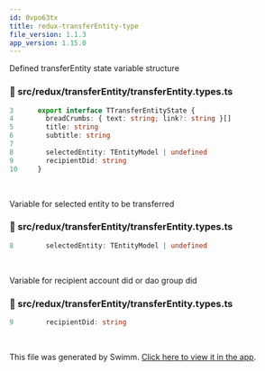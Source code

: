 ```yaml
---
id: 0vpo63tx
title: redux-transferEntity-type
file_version: 1.1.3
app_version: 1.15.0
---
```


Defined transferEntity state variable structure
<!-- NOTE-swimm-snippet: the lines below link your snippet to Swimm -->
### 📄 src/redux/transferEntity/transferEntity.types.ts
<!-- collapsed -->

```typescript
3      export interface TTransferEntityState {
4        breadCrumbs: { text: string; link?: string }[]
5        title: string
6        subtitle: string
7      
8        selectedEntity: TEntityModel | undefined
9        recipientDid: string
10     }
```

<br/>

Variable for selected entity to be transferred
<!-- NOTE-swimm-snippet: the lines below link your snippet to Swimm -->
### 📄 src/redux/transferEntity/transferEntity.types.ts
<!-- collapsed -->

```typescript
8        selectedEntity: TEntityModel | undefined
```

<br/>

Variable for recipient account did or dao group did
<!-- NOTE-swimm-snippet: the lines below link your snippet to Swimm -->
### 📄 src/redux/transferEntity/transferEntity.types.ts
<!-- collapsed -->

```typescript
9        recipientDid: string
```

<br/>

This file was generated by Swimm. [Click here to view it in the app](https://app.swimm.io/repos/Z2l0aHViJTNBJTNBaXhvLXdlYmNsaWVudCUzQSUzQWl4b2ZvdW5kYXRpb24=/docs/0vpo63tx).
